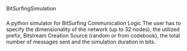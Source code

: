 BitSurfingSimulation
###

A python simulator for BitSurfing Communication Logic
The user has to specify the dimensionality of the network (up to 32 nodes), 
the utilized prefix, Bitstream Creation Source (random or from codebook), 
the total number of messages sent and the simulation duration in bits.